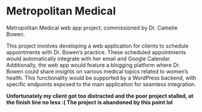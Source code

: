 # Metropolitan Medical

Metropolitan Medical web app project, commissioned by Dr. Camelie Bowen.

This project involves developing a web application for clients to schedule appointments with Dr. Bowen’s practice. These scheduled appointments would automatically integrate with her email and Google Calendar. Additionally, the web app would feature a blogging platform where Dr. Bowen could share insights on various medical topics related to women’s health. This functionality would be supported by a WordPress backend, with specific endpoints exposed to the main application for seamless integration.


 
**Unfortunately my client got too distracted and the poor project stalled, at the finish line no less :(
The project is abandoned by this point lol**
